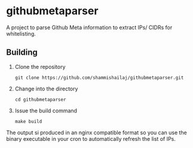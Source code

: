 # githubmetaparser
A project to parse Github Meta information to extract IPs/ CIDRs for whitelisting.


## Building
1. Clone the repository
    ```shell script
    git clone https://github.com/shammishailaj/githubmetaparser.git
    ```
2. Change into the directory

    ```shell script
    cd githubmetaparser
    ```
3. Issue the build command

    ```shell script
    make build
    ```

The output si produced in an nginx compatible format so you can use the binary executable in your cron to automatically refresh the list of IPs. 